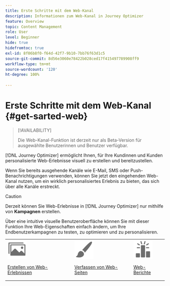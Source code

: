 ```yaml
---
title: Erste Schritte mit dem Web-Kanal
description: Informationen zum Web-Kanal in Journey Optimizer
feature: Overview
topic: Content Management
role: User
level: Beginner
hide: true
hidefromtoc: true
exl-id: 8f06b8f0-f64d-42f7-9b10-7bb76f63d1c5
source-git-commit: 8d56e3060e78422b028ced17f415497789908ff9
workflow-type: tm+mt
source-wordcount: '120'
ht-degree: 100%

---
```


# Erste Schritte mit dem Web-Kanal {#get-sarted-web}

>[!AVAILABILITY]
>
>Die Web-Kanal-Funktion ist derzeit nur als Beta-Version für ausgewählte Benutzerinnen und Benutzer verfügbar.

[!DNL Journey Optimizer] ermöglicht Ihnen, für Ihre Kundinnen und Kunden personalisierte Web-Erlebnisse visuell zu erstellen und bereitzustellen.

Wenn Sie bereits ausgehende Kanäle wie E-Mail, SMS oder Push-Benachrichtigungen verwenden, können Sie jetzt den eingehenden Web-Kanal nutzen, um ein wirklich personalisiertes Erlebnis zu bieten, das sich über alle Kanäle erstreckt.

>[!CAUTION]
>
>Derzeit können Sie Web-Erlebnisse in [!DNL Journey Optimizer] nur mithilfe von **Kampagnen** erstellen. 

Über eine intuitive visuelle Benutzeroberfläche können Sie mit dieser Funktion Ihre Web-Eigenschaften einfach ändern, um Ihre Endbenutzerkampagnen zu testen, zu optimieren und zu personalisieren.

<!--
[Learn more on web channel in this video](#video)
-->

<table>
<tr>
<td><img src="../assets/do-not-localize/icon_assets.svg" width="60px"><p><a href="create-web.md">Erstellen von Web-Erlebnissen</a></p></td>
<td><img src="../assets/do-not-localize/icon_design.svg" width="60px"><p><a href="author-web.md">Verfassen von Web-Seiten</a></p></td>
<td><img src="../assets/do-not-localize/monitor.svg" width="60px"><p><a href="web-report.md">Web-Berichte</a></p></td>
</tr>
</table>

<!--
## How-to video{#video}

The video below shows how to 

>[!VIDEO]()
-->
